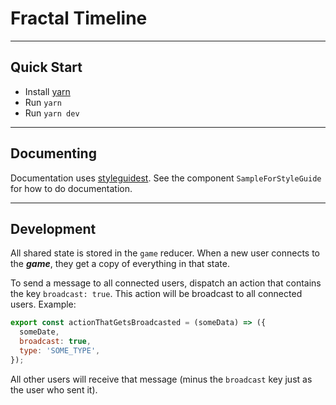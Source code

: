 # Fractal Timeline

---

## Quick Start

- Install [yarn](https://yarnpkg.com/en/)
- Run `yarn`
- Run `yarn dev`

---

## Documenting

Documentation uses [styleguidest](https://react-styleguidist.js.org). See the component `SampleForStyleGuide` for how to do documentation.

---

## Development

All shared state is stored in the `game` reducer. When a new user connects to the **_game_**, they get a copy of everything in that state.

To send a message to all connected users, dispatch an action that contains the key `broadcast: true`. This action will be broadcast to all connected users. Example:

```js
export const actionThatGetsBroadcasted = (someData) => ({
  someDate,
  broadcast: true,
  type: 'SOME_TYPE',
});
```

All other users will receive that message (minus the `broadcast` key just as the user who sent it).

